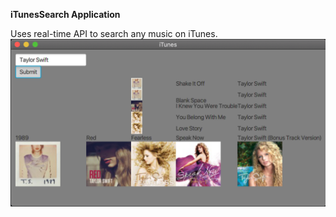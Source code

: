 **iTunesSearch Application**

Uses real-time API to search any music on iTunes.
![ItunesSearch](/screenshots/ItunesSearch.png)